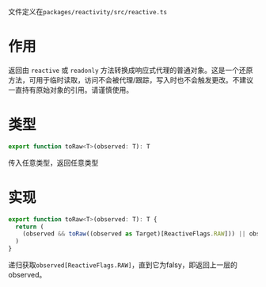文件定义在`packages/reactivity/src/reactive.ts`

# 作用

返回由 `reactive` 或 `readonly` 方法转换成响应式代理的普通对象。这是一个还原方法，可用于临时读取，访问不会被代理/跟踪，写入时也不会触发更改。不建议一直持有原始对象的引用。请谨慎使用。

# 类型

```js
export function toRaw<T>(observed: T): T
```

传入任意类型，返回任意类型

# 实现

```js
export function toRaw<T>(observed: T): T {
  return (
    (observed && toRaw((observed as Target)[ReactiveFlags.RAW])) || observed
  )
}
```

递归获取`observed[ReactiveFlags.RAW]`，直到它为falsy，即返回上一层的observed。

